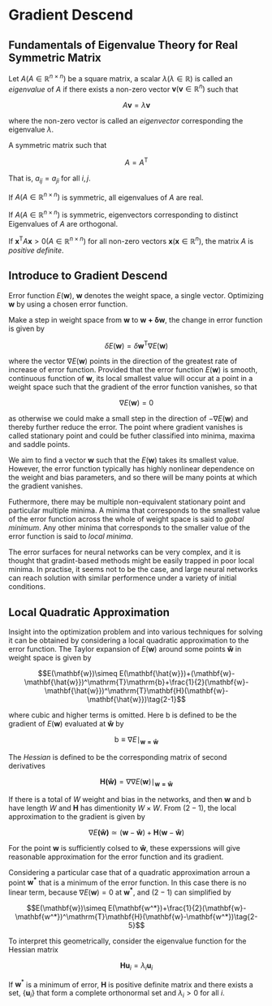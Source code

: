
# Gradient Descend

## Fundamentals of Eigenvalue Theory for Real Symmetric Matrix


Let $A(A\in \mathbb{R}^{n\times n})$ be a square matrix, a scalar $\lambda (\lambda\in\mathbb{R})$ is called an *eigenvalue* of $A$ if there exists a non-zero vector $\mathbf{v}(\mathbf{v}\in\mathbb{R}^{n})$ such that 

$$A\mathbf{v}=\lambda\mathbf{v}$$

where the non-zero vector is called an *eigenvector* corresponding the eigenvalue $\lambda$.

A symmetric matrix such that

$$A=A^\mathrm{T}$$

That is, $a_{ij}=a_{ji}$ for all $i,j$.

If $A(A\in \mathbb{R}^{n\times n})$ is symmetric, all eigenvalues of $A$ are real.

If $A(A\in \mathbb{R}^{n\times n})$ is symmetric, eigenvectors corresponding to distinct Eigenvalues of $A$ are orthogonal.

If $\mathbf{x}^\mathrm{T}A\mathbf{x}>0(A\in \mathbb{R}^{n\times n})$ for all non-zero vectors $\mathbf{x}(\mathbf{x}\in\mathbb{R}^{n})$, the matrix $A$ is *positive definite*.

## Introduce to Gradient Descend

Error function $E(\mathbf{w})$, $\mathbf{w}$ denotes the weight space, a single vector. Optimizing $\mathbf{w}$ by using a chosen error function.

Make a step in weight space from $\mathbf{w}$ to $\mathbf{w+\delta w}$, the change in error function is given by

$$\delta E(\mathbf{w})=\delta \mathbf{w}^\mathrm{T}\nabla E(\mathbf{w})\tag{1-1}$$

where the vector $\nabla E(\mathbf{w})$ points in the direction of the greatest rate of increase of error function. Provided that the error function $E(\mathbf{w})$ is smooth, continuous function of $\mathbf{w}$, its local smallest value will occur at a point in a weight space such that the gradient of the error function vanishes, so that 

$$\nabla E(\mathbf{w})=0 \tag{1-2}$$

as otherwise we could make a small step in the direction of $-\nabla E(\mathbf{w})$ and thereby further reduce the error. The point where gradient vanishes is called stationary point and could be futher classified into minima, maxima and saddle points.

We aim to find a vector $\mathbf{w}$ such that the $E(\mathbf{w})$ takes its smallest value. However, the error function typically has highly nonlinear dependence on the weight and bias parameters, and so there will be many points at which the gradient vanishes. 

Futhermore, there may be multiple non-equivalent stationary point and particular multiple minima. A minima that corresponds to the smallest value of the error function across the whole of weight space is said to *gobal minimum*. Any other minima that corresponds to the smaller value of the error function is said to *local minima*.

The error surfaces for neural networks can be very complex, and it is thought that gradint-based methods might be easily trapped in poor local minima. In practise, it seems not to be the case, and large neural networks can reach solution with similar performence under a variety of initial conditions.

## Local Quadratic Approximation

Insight into the optimization problem and into various techniques for solving it can be obtained by considering a local quadratic approximation to the error function. The Taylor expansion of $E(\mathbf{w})$ around some points $\mathbf{\hat{w}}$ in weight space is given by 

$$E(\mathbf{w})\simeq E(\mathbf{\hat{w}})+(\mathbf{w}-\mathbf{\hat{w}})^\mathrm{T}\mathrm{b}+\frac{1}{2}(\mathbf{w}-\mathbf{\hat{w}})^\mathrm{T}\mathbf{H}(\mathbf{w}-\mathbf{\hat{w}})\tag{2-1}$$

where cubic and higher terms is omitted. Here $\mathrm{b}$ is defined to be the gradient of $E(\mathbf{w})$ evaluated at $\mathbf{\hat{w}}$ by 

$$\mathrm{b}\equiv\nabla E\mid_{\mathbf{w=\hat{w}}}\tag{2-2}$$

The *Hessian* is defined to be the corresponding matrix of second derivatives

$$\mathbf{H(\hat{w})}=\nabla\nabla E(\mathbf{w})\mid_{\mathbf{w=\hat{w}}}\tag{2-3}$$

If there is a total of $W$ weight and bias in the networks, and then $\mathbf{w}$ and $\mathrm{b}$ have length $W$ and $\mathbf{H}$ has dimentionity $W\times W$. From $(2-1)$, the local approximation to the gradient is given by 

$$\nabla E\mathbf{(\hat{w})}\simeq (\mathbf{w}-\mathbf{\hat{w}})+\mathbf{H}(\mathbf{w}-\mathbf{\hat{w}})\tag{2-4}$$

For the point $\mathbf{w}$ is sufficiently colsed to $\mathbf{\hat{w}}$, these experssions will give reasonable approximation for the error function and its gradient.

Considering a particular case that of a quadratic approximation arroun a point $\mathbf{w^*}$ that is a minimum of the error function. In this case there is no linear term, because $\nabla E(\mathbf{w})=0$ at $\mathbf{w^*}$, and $(2-1)$ can simplified by

$$E(\mathbf{w})\simeq E(\mathbf{w^*})+\frac{1}{2}(\mathbf{w}-\mathbf{w^*})^\mathrm{T}\mathbf{H}(\mathbf{w}-\mathbf{w^*})\tag{2-5}$$

To interpret this geometrically, consider the eigenvalue function for the Hessian matrix

$$\mathbf{Hu}_i=\lambda_i\mathbf{u}_i$$

If $\mathbf{w}^*$ is a minimum of error, $\mathbf{H}$ is positive definite matrix and there exists a set, $\{\mathbf{u}_i\}$ that form a complete orthonormal set and $\lambda_i>0$ for all $i$.

